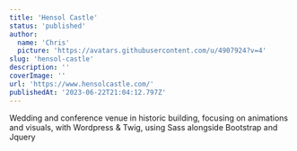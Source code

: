 ```yaml
---
title: 'Hensol Castle'
status: 'published'
author:
  name: 'Chris'
  picture: 'https://avatars.githubusercontent.com/u/4907924?v=4'
slug: 'hensol-castle'
description: ''
coverImage: ''
url: 'https://www.hensolcastle.com/'
publishedAt: '2023-06-22T21:04:12.797Z'
---
```


Wedding and conference venue in historic building, focusing on animations and visuals, with Wordpress & Twig, using Sass alongside Bootstrap and Jquery


